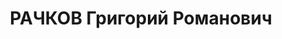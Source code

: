 ---
title: РАЧКОВ Григорий Романович
description: "Род. в 1893, Казанская губ., бывший член ВКП(б). Проживал: г. Красноярск.\
  \ Десятник стройконторы горсовета. \n  Арестован 22.11.1936, содержался в Красноярской\
  \ тюрьме. Обв.: террористическая деятельность. Приговор: выездная сессия ВК ВС СССР,\
  \ 20.04.1937 – ВМН. Расстрелян 20.04.1937, в г. Красноярске. \n  Реабилитирован\
  \ ВК ВС СССР 24.09.1959"
---